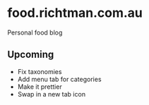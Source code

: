 # food.richtman.com.au

Personal food blog

## Upcoming

- Fix taxonomies
- Add menu tab for categories
- Make it prettier
- Swap in a new tab icon

